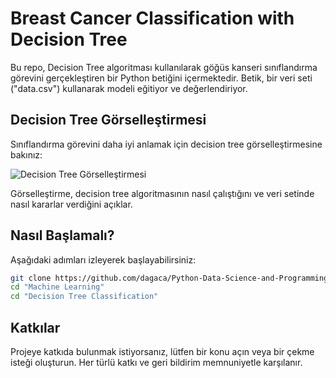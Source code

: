 # Breast Cancer Classification with Decision Tree

Bu repo, Decision Tree algoritması kullanılarak göğüs kanseri sınıflandırma görevini gerçekleştiren bir Python betiğini içermektedir. Betik, bir veri seti ("data.csv") kullanarak modeli eğitiyor ve değerlendiriyor.


## Decision Tree Görselleştirmesi

Sınıflandırma görevini daha iyi anlamak için decision tree görselleştirmesine bakınız:


![Decision Tree Görselleştirmesi](https://github.com/dagaca/Python-Data-Science-and-Programming/assets/80363244/2418a31f-f5a9-475e-9ca8-567011f3164c)


Görselleştirme, decision tree algoritmasının nasıl çalıştığını ve veri setinde nasıl kararlar verdiğini açıklar.


## Nasıl Başlamalı?
Aşağıdaki adımları izleyerek başlayabilirsiniz:

```bash
git clone https://github.com/dagaca/Python-Data-Science-and-Programming.git
cd "Machine Learning"
cd "Decision Tree Classification"
```


## Katkılar
Projeye katkıda bulunmak istiyorsanız, lütfen bir konu açın veya bir çekme isteği oluşturun. Her türlü katkı ve geri bildirim memnuniyetle karşılanır.
